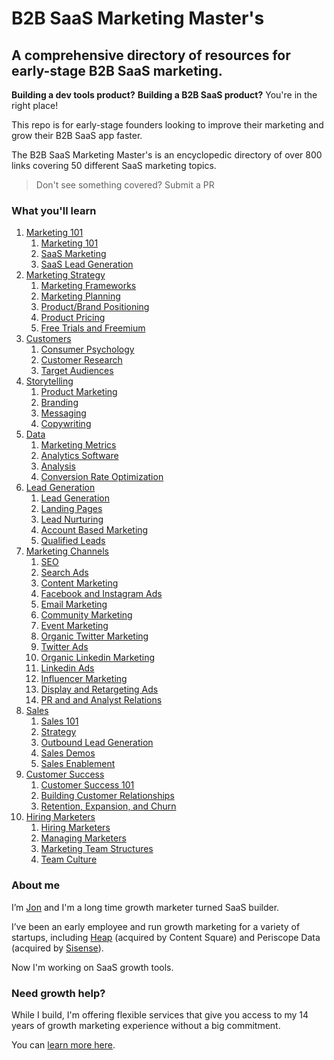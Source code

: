 
# B2B SaaS Marketing Master's
## A comprehensive directory of resources for early-stage B2B SaaS marketing.   

**Building a dev tools product?** 
**Building a B2B SaaS product?** You're in the right place!

This repo is for early-stage founders looking to improve their marketing and grow their B2B SaaS app faster. 

The B2B SaaS Marketing Master's is an encyclopedic directory of over 800 links covering 50 different SaaS marketing topics.

> Don't see something covered? Submit a PR

### What you'll learn

1. [Marketing 101](https://github.com/bishopolis/b2b-saas-marketing/blob/main/marketing-101.md)
    1. [Marketing 101](https://github.com/bishopolis/b2b-saas-marketing/blob/main/marketing-101.md#marketing-101-1)
    2. [SaaS Marketing](https://github.com/bishopolis/b2b-saas-marketing/blob/main/marketing-101.md#saas-marketing)
    3. [SaaS Lead Generation](https://github.com/bishopolis/b2b-saas-marketing/blob/main/marketing-101.md#saas-lead-generation)
2. [Marketing Strategy](https://github.com/bishopolis/b2b-saas-marketing/blob/main/strategy.md)
    1. [Marketing Frameworks](https://github.com/bishopolis/b2b-saas-marketing/blob/main/strategy.md#marketing-frameworks)
    2. [Marketing Planning](https://github.com/bishopolis/b2b-saas-marketing/blob/main/strategy.md#marketing-planning)
    3. [Product/Brand Positioning](https://github.com/bishopolis/b2b-saas-marketing/blob/main/strategy.md#productbrand-positioning)
    4. [Product Pricing](https://github.com/bishopolis/b2b-saas-marketing/blob/main/strategy.md#product-pricing)
    5. [Free Trials and Freemium](https://github.com/bishopolis/b2b-saas-marketing/blob/main/strategy.md#free-trials-and-freemium)
3. [Customers](https://github.com/bishopolis/b2b-saas-marketing/blob/main/customers.md)
    1. [Consumer Psychology](https://github.com/bishopolis/b2b-saas-marketing/blob/main/customers.md#consumer-psychology)
    2. [Customer Research](https://github.com/bishopolis/b2b-saas-marketing/blob/main/customers.md#customer-research)
    3. [Target Audiences](https://github.com/bishopolis/b2b-saas-marketing/blob/main/customers.md#target-audiences)
4. [Storytelling](https://github.com/bishopolis/b2b-saas-marketing/blob/main/storytelling.md)
    1. [Product Marketing](https://github.com/bishopolis/b2b-saas-marketing/blob/main/storytelling.md#product-marketing)
    2. [Branding](https://github.com/bishopolis/b2b-saas-marketing/blob/main/storytelling.md#branding)
    3. [Messaging](https://github.com/bishopolis/b2b-saas-marketing/blob/main/storytelling.md#messaging)
    4. [Copywriting](https://github.com/bishopolis/b2b-saas-marketing/blob/main/storytelling.md#copywriting)
5. [Data](https://github.com/bishopolis/b2b-saas-marketing/blob/main/data.md)
    1. [Marketing Metrics](https://github.com/bishopolis/b2b-saas-marketing/blob/main/data.md#marketing-metrics)
    2. [Analytics Software](https://github.com/bishopolis/b2b-saas-marketing/blob/main/data.md#analytics-software)
    3. [Analysis](https://github.com/bishopolis/b2b-saas-marketing/blob/main/data.md#analysis)
    4. [Conversion Rate Optimization](https://github.com/bishopolis/b2b-saas-marketing/blob/main/data.md#conversion-rate-optimization)
6. [Lead Generation](https://github.com/bishopolis/b2b-saas-marketing/blob/main/lead-generation.md)
    1. [Lead Generation](https://github.com/bishopolis/b2b-saas-marketing/blob/main/lead-generation.md#lead-generation-1)
    2. [Landing Pages](https://github.com/bishopolis/b2b-saas-marketing/blob/main/lead-generation.md#landing-pages)
    3. [Lead Nurturing](https://github.com/bishopolis/b2b-saas-marketing/blob/main/lead-generation.md#lead-nurturing)
    4. [Account Based Marketing](https://github.com/bishopolis/b2b-saas-marketing/blob/main/lead-generation.md#account-based-marketing)
    5. [Qualified Leads](https://github.com/bishopolis/b2b-saas-marketing/blob/main/lead-generation.md#qualified-leads)
7. [Marketing Channels](https://github.com/bishopolis/b2b-saas-marketing/blob/main/marketing-channels.md)
    1. [SEO](https://github.com/bishopolis/b2b-saas-marketing/blob/main/marketing-channels.md#seo)
    2. [Search Ads](https://github.com/bishopolis/b2b-saas-marketing/blob/main/marketing-channels.md#search-ads)
    3. [Content Marketing](https://github.com/bishopolis/b2b-saas-marketing/blob/main/marketing-channels.md#content-marketing)
    4. [Facebook and Instagram Ads](https://github.com/bishopolis/b2b-saas-marketing/blob/main/marketing-channels.md#facebook-and-instagram-ads)
    5. [Email Marketing](https://github.com/bishopolis/b2b-saas-marketing/blob/main/marketing-channels.md#email-marketing)
    6. [Community Marketing](https://github.com/bishopolis/b2b-saas-marketing/blob/main/marketing-channels.md#community-marketing)
    7. [Event Marketing](https://github.com/bishopolis/b2b-saas-marketing/blob/main/marketing-channels.md#event-marketing)
    8. [Organic Twitter Marketing](https://github.com/bishopolis/b2b-saas-marketing/blob/main/marketing-channels.md#organic-twitter-marketing)
    9. [Twitter Ads](https://github.com/bishopolis/b2b-saas-marketing/blob/main/marketing-channels.md#twitter-ads)
    10. [Organic Linkedin Marketing](https://github.com/bishopolis/b2b-saas-marketing/blob/main/marketing-channels.md#organic-linkedin-marketing)
    11. [Linkedin Ads](https://github.com/bishopolis/b2b-saas-marketing/blob/main/marketing-channels.md#linkedin-ads)
    12. [Influencer Marketing](https://github.com/bishopolis/b2b-saas-marketing/blob/main/marketing-channels.md#influencer-marketing)
    13. [Display and Retargeting Ads](https://github.com/bishopolis/b2b-saas-marketing/blob/main/marketing-channels.md#display-and-retargeting-ads)
    14. [PR and and Analyst Relations](https://github.com/bishopolis/b2b-saas-marketing/blob/main/marketing-channels.md#pr-and-and-analyst-relations)
8. [Sales](https://github.com/bishopolis/b2b-saas-marketing/blob/main/sales.md)
    1. [Sales 101](https://github.com/bishopolis/b2b-saas-marketing/blob/main/sales.md#sales-101)
    2. [Strategy](https://github.com/bishopolis/b2b-saas-marketing/blob/main/sales.md#strategy)
    3. [Outbound Lead Generation](https://github.com/bishopolis/b2b-saas-marketing/blob/main/sales.md#outbound-lead-generation)
    4. [Sales Demos](https://github.com/bishopolis/b2b-saas-marketing/blob/main/sales.md#sales-demos)
    5. [Sales Enablement](https://github.com/bishopolis/b2b-saas-marketing/blob/main/sales.md#sales-enablement)
9. [Customer Success](https://github.com/bishopolis/b2b-saas-marketing/blob/main/customer-success.md)
    1. [Customer Success 101](https://github.com/bishopolis/b2b-saas-marketing/blob/main/customer-success.md#customer-success-101)
    2. [Building Customer Relationships](https://github.com/bishopolis/b2b-saas-marketing/blob/main/customer-success.md#building-customer-relationships)
    3. [Retention, Expansion, and Churn](https://github.com/bishopolis/b2b-saas-marketing/blob/main/customer-success.md#retention-expansion-and-churn)
10. [Hiring Marketers](https://github.com/bishopolis/b2b-saas-marketing/blob/main/hiring-marketers.md)
    1. [Hiring Marketers](https://github.com/bishopolis/b2b-saas-marketing/blob/main/hiring-marketers.md#hiring-marketers-1)
    2. [Managing Marketers](https://github.com/bishopolis/b2b-saas-marketing/blob/main/hiring-marketers.md#managing-marketers)
    3. [Marketing Team Structures](https://github.com/bishopolis/b2b-saas-marketing/blob/main/hiring-marketers.md#marketing-team-structures)
    4. [Team Culture](https://github.com/bishopolis/b2b-saas-marketing/blob/main/hiring-marketers.md#team-culture)

### About me
I’m [Jon](https://x.com/jonbishop) and I'm a long time growth marketer turned SaaS builder. 

I’ve been an early employee and run growth marketing for a variety of startups, including [Heap](https://www.heap.io/) (acquired by Content Square) and Periscope Data (acquired by [Sisense](https://www.sisense.com/)).

Now I'm working on SaaS growth tools. 

### Need growth help?

While I build, I'm offering flexible services that give you access to my 14 years of growth marketing experience without a big commitment. 

You can [learn more here](https://www.obsaased.co/growth-marketing-services).

